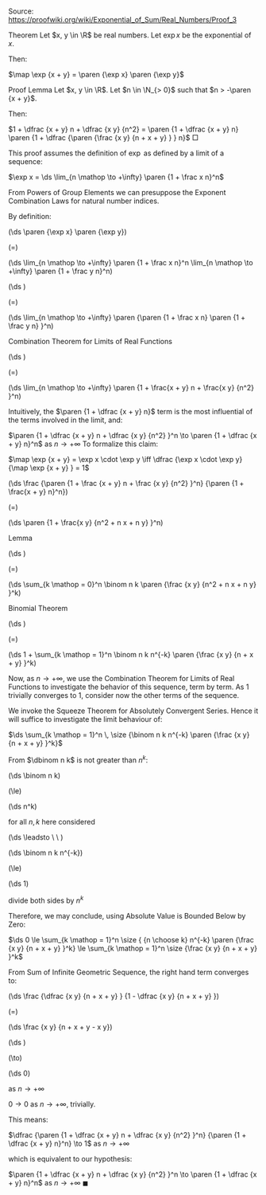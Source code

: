 # 

Source: https://proofwiki.org/wiki/Exponential_of_Sum/Real_Numbers/Proof_3

Theorem
Let $x, y \in \R$ be real numbers.
Let $\exp x$ be the exponential of $x$.

Then:

$\map \exp {x + y} = \paren {\exp x} \paren {\exp y}$


Proof
Lemma
Let $x, y \in \R$.
Let $n \in \N_{> 0}$ such that $n > -\paren {x + y}$.

Then:

$1 + \dfrac {x + y} n + \dfrac {x y} {n^2} = \paren {1 + \dfrac {x + y} n} \paren {1 + \dfrac {\paren {\frac {x y} {n + x + y} } } n}$
$\Box$

This proof assumes the definition of $\exp$ as defined by a limit of a sequence:

$\exp x = \ds \lim_{n \mathop \to +\infty} \paren {1 + \frac x n}^n$

From Powers of Group Elements we can presuppose the Exponent Combination Laws for natural number indices.

By definition:














\(\ds \paren {\exp x} \paren {\exp y}\)

\(=\)







\(\ds \lim_{n \mathop \to +\infty} \paren {1 + \frac x n}^n \lim_{n \mathop \to +\infty} \paren {1 + \frac y n}^n\)




















\(\ds \)

\(=\)







\(\ds \lim_{n \mathop \to +\infty} \paren {\paren {1 + \frac x n} \paren {1 + \frac y n} }^n\)





Combination Theorem for Limits of Real Functions














\(\ds \)

\(=\)







\(\ds \lim_{n \mathop \to +\infty} \paren {1 + \frac{x + y} n + \frac{x y} {n^2} }^n\)









Intuitively, the $\paren {1 + \dfrac {x + y} n}$ term is the most influential of the terms involved in the limit, and:

$\paren {1 + \dfrac {x + y} n + \dfrac {x y} {n^2} }^n \to \paren {1 + \dfrac {x + y} n}^n$ as $n \to +\infty$
To formalize this claim:

$\map \exp {x + y} = \exp x \cdot \exp y \iff \dfrac {\exp x \cdot \exp y} {\map \exp {x + y} } = 1$













\(\ds \frac {\paren {1 + \frac {x + y} n + \frac {x y} {n^2} }^n} {\paren {1 + \frac{x + y} n}^n}\)

\(=\)







\(\ds \paren {1 + \frac{x y} {n^2 + n x + n y} }^n\)





Lemma














\(\ds \)

\(=\)







\(\ds \sum_{k \mathop = 0}^n \binom n k \paren {\frac {x y} {n^2 + n x + n y} }^k\)





Binomial Theorem














\(\ds \)

\(=\)







\(\ds 1 + \sum_{k \mathop = 1}^n \binom n k n^{-k} \paren {\frac {x y} {n + x + y} }^k\)









Now, as $n \to +\infty$, we use the Combination Theorem for Limits of Real Functions to investigate the behavior of this sequence, term by term.
As $1$ trivially converges to $1$, consider now the other terms of the sequence.

We invoke the Squeeze Theorem for Absolutely Convergent Series.
Hence it will suffice to investigate the limit behaviour of:

$\ds \sum_{k \mathop = 1}^n \, \size {\binom n k n^{-k} \paren {\frac {x y} {n + x + y} }^k}$

From $\dbinom n k$ is not greater than $n^k$:














\(\ds \binom n k\)

\(\le\)







\(\ds n^k\)





for all $n, k$ here considered








\(\ds \leadsto \ \ \)





\(\ds \binom n k n^{-k}\)

\(\le\)







\(\ds 1\)





divide both sides by $n^k$



Therefore, we may conclude, using Absolute Value is Bounded Below by Zero:

$\ds 0 \le \sum_{k \mathop = 1}^n \size { {n \choose k} n^{-k} \paren {\frac {x y} {n + x + y} }^k} \le \sum_{k \mathop = 1}^n \size {\frac {x y} {n + x + y} }^k$

From Sum of Infinite Geometric Sequence, the right hand term converges to:














\(\ds \frac {\dfrac {x y} {n + x + y} } {1 - \dfrac {x y} {n + x + y} }\)

\(=\)







\(\ds \frac {x y} {n + x + y - x y}\)




















\(\ds \)

\(\to\)







\(\ds 0\)





as $n \to +\infty$



$0 \to 0$ as $n \to +\infty$, trivially.

This means:

$\dfrac {\paren {1 + \dfrac {x + y} n + \dfrac {x y} {n^2} }^n} {\paren {1 + \dfrac {x + y} n}^n} \to 1$ as $n \to +\infty$

which is equivalent to our hypothesis:

$\paren {1 + \dfrac {x + y} n + \dfrac {x y} {n^2} }^n \to \paren {1 + \dfrac {x + y} n}^n$ as $n \to +\infty$
$\blacksquare$





